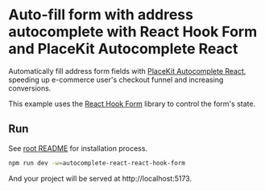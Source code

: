 # Auto-fill form with address autocomplete with React Hook Form and PlaceKit Autocomplete React

Automatically fill address form fields with [PlaceKit Autocomplete React](https://github.com/placekit/autocomplete-react), speeding up e-commerce user's checkout funnel and increasing conversions.

This example uses the [React Hook Form](https://react-hook-form.com) library to control the form's state.

## Run

See [root README](../../README.md) for installation process.

```sh
npm run dev -w=autocomplete-react-react-hook-form
```

And your project will be served at http://localhost:5173.
